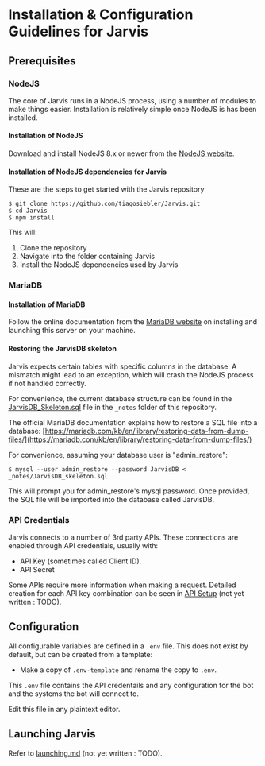 # Installation & Configuration Guidelines for Jarvis

## Prerequisites

### NodeJS
The core of Jarvis runs in a NodeJS process, using a number of modules to make things easier. Installation is relatively simple once NodeJS is has been installed.

#### Installation of NodeJS
Download and install NodeJS 8.x or newer from the [NodeJS website](https://nodejs.org/en/).

#### Installation of NodeJS dependencies for Jarvis
These are the steps to get started with the Jarvis repository

```
$ git clone https://github.com/tiagosiebler/Jarvis.git
$ cd Jarvis
$ npm install
```

This will:
1. Clone the repository
2. Navigate into the folder containing Jarvis
3. Install the NodeJS dependencies used by Jarvis

### MariaDB
#### Installation of MariaDB
Follow the online documentation from the [MariaDB website](https://mariadb.org/) on installing and launching this server on your machine.

#### Restoring the JarvisDB skeleton
Jarvis expects certain tables with specific columns in the database. A mismatch might lead to an exception, which will crash the NodeJS process if not handled correctly.

For convenience, the current database structure can be found in the [JarvisDB_Skeleton.sql](../blob/master/_notes/JarvisDB_skeleton.sql) file in the `_notes` folder of this repository.

The official MariaDB documentation explains how to restore a SQL file into a database:
[https://mariadb.com/kb/en/library/restoring-data-from-dump-files/](https://mariadb.com/kb/en/library/restoring-data-from-dump-files/)

For convenience, assuming your database user is "admin_restore":
```
$ mysql --user admin_restore --password JarvisDB < _notes/JarvisDB_skeleton.sql
```

This will prompt you for admin_restore's mysql password. Once provided, the SQL file will be imported into the database called JarvisDB.

### API Credentials

Jarvis connects to a number of 3rd party APIs. These connections are enabled through API credentials, usually with:
- API Key (sometimes called Client ID).
- API Secret

Some APIs require more information when making a request. Detailed creation for each API key combination can be seen in [API Setup](../blob/master/_notes/APISetup.md) (not yet written : TODO).

## Configuration

All configurable variables are defined in a `.env` file. This does not exist by default, but can be created from a template:
- Make a copy of `.env-template` and rename the copy to `.env`.

This `.env` file contains the API credentails and any configuration for the bot and the systems the bot will connect to.

Edit this file in any plaintext editor.

## Launching Jarvis

Refer to [launching.md](../blob/master/_notes/launching.md) (not yet written : TODO).